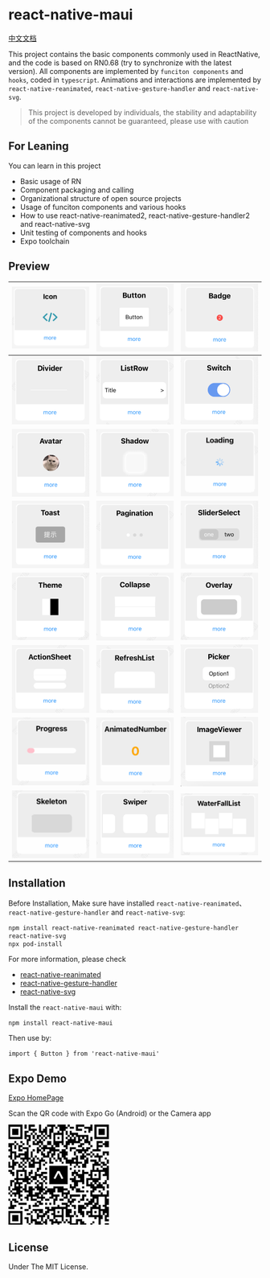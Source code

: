 # react-native-maui

[中文文档](https://github.com/mahaaoo/react-native-maui/blob/main/README.zh.md)

This project contains the basic components commonly used in ReactNative, and the code is based on RN0.68 (try to synchronize with the latest version). All components are implemented by `funciton components` and `hooks`, coded in `typescript`. Animations and interactions are implemented by `react-native-reanimated`, `react-native-gesture-handler` and `react-native-svg`.

> This project is developed by individuals, the stability and adaptability of the components cannot be guaranteed, please use with caution

## For Leaning
You can learn in this project
- Basic usage of RN
- Component packaging and calling
- Organizational structure of open source projects
- Usage of funciton components and various hooks
- How to use react-native-reanimated2, react-native-gesture-handler2 and react-native-svg
- Unit testing of components and hooks
- Expo toolchain

## Preview

| <img src="./screenshoot/Icon.png" width="250" /> | <img src="./screenshoot/Button.png" width="250" />  | <img src="./screenshoot/Badge.png" width="250" />  |
| ------------- | ------------- | ------------- | 
| <img src="./screenshoot/Divider.png" width="250" />  | <img src="./screenshoot/ListRow.png" width="250" />  |  <img src="./screenshoot/Switch.png" width="250" /> |
| <img src="./screenshoot/Avatar.png" width="250" />  | <img src="./screenshoot/Shadow.png" width="250" />  |  <img src="./screenshoot/Loading.gif" width="250" /> |
| <img src="./screenshoot/Toast.png" width="250" />  | <img src="./screenshoot/Pagination.png" width="250" />  |  <img src="./screenshoot/Segmented.png" width="250" /> |
| <img src="./screenshoot/Theme.png" width="250" />  | <img src="./screenshoot/Collapse.png" width="250" />   |  <img src="./screenshoot/Overlay.png" width="250" /> |
| <img src="./screenshoot/ActionSheet.png" width="250" />  | <img src="./screenshoot/RefreshList.png" width="250" />  |  <img src="./screenshoot/Picker.png" width="250" /> |
| <img src="./screenshoot/Progress.gif" width="250" />  |  <img src="./screenshoot/AnimatedNumber.gif" width="250" />  |   <img src="./screenshoot/ImageViewer.png" width="250" /> |
| <img src="./screenshoot/Skeleton.gif" width="250" /> | <img src="./screenshoot/Swiper.png" width="250" />  | <img src="./screenshoot/WaterFallList.png" width="250" />


## Installation

Before Installation, Make sure have installed `react-native-reanimated`、`react-native-gesture-handler` and `react-native-svg`:

```
npm install react-native-reanimated react-native-gesture-handler react-native-svg
npx pod-install
```

For more information, please check 
- [react-native-reanimated](https://github.com/software-mansion/react-native-reanimated)
- [react-native-gesture-handler](https://github.com/software-mansion/react-native-gesture-handler)
- [react-native-svg](https://github.com/react-native-svg/react-native-svg)

Install the `react-native-maui` with:
```
npm install react-native-maui
```

Then use by:
```
import { Button } from 'react-native-maui'
```

## Expo Demo
[Expo HomePage](https://expo.dev/@mah22/react-native-maui-example?serviceType=classic&distribution=expo-go)

Scan the QR code with Expo Go (Android) or the Camera app

<img src="./screenshoot/qrcode.png" width="200" />

## License

Under The MIT License.

